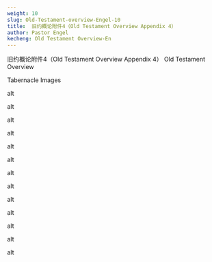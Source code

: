```yaml
---
weight: 10
slug: Old-Testament-overview-Engel-10
title:  旧约概论附件4（Old Testament Overview Appendix 4）
author: Pastor Engel
kecheng: Old Testament Overview-En
---
```


旧约概论附件4（Old Testament Overview Appendix 4）
Old Testament Overview

Tabernacle Images

alt




alt



alt



alt




alt




alt




alt



alt





alt





alt





alt




alt





alt
